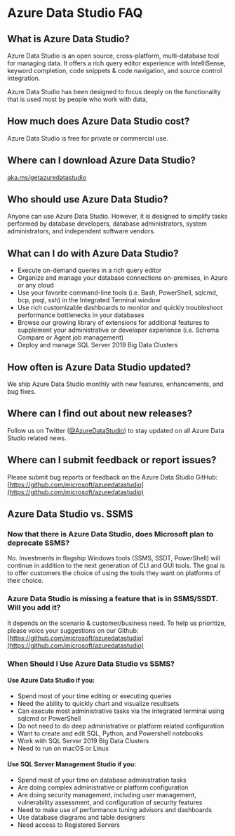 # Azure Data Studio FAQ

## What is Azure Data Studio?

Azure Data Studio is an open source, cross-platform, multi-database tool for managing data. It offers a rich query editor experience with IntelliSense, keyword completion, code snippets &amp; code navigation, and source control integration.

Azure Data Studio has been designed to focus deeply on the functionality that is used most by people who work with data,

## How much does Azure Data Studio cost?

Azure Data Studio is free for private or commercial use.

## Where can I download Azure Data Studio?

[aka.ms/getazuredatastudio](http://aka.ms/getazuredatastudio)

## Who should use Azure Data Studio?

Anyone can use Azure Data Studio. However, it is designed to simplify tasks performed by database developers, database administrators, system administrators, and independent software vendors.

## What can I do with Azure Data Studio?

- Execute on-demand queries in a rich query editor
- Organize and manage your database connections on-premises, in Azure or any cloud
- Use your favorite command-line tools (i.e. Bash, PowerShell, sqlcmd, bcp, psql, ssh) in the Integrated Terminal window
- Use rich customizable dashboards to monitor and quickly troubleshoot performance bottlenecks in your databases
- Browse our growing library of extensions for additional features to supplement your administrative or developer experience (i.e. Schema Compare or Agent job management)
- Deploy and manage SQL Server 2019 Big Data Clusters

## How often is Azure Data Studio updated?

We ship Azure Data Studio monthly with new features, enhancements, and bug fixes.

## Where can I find out about new releases?

Follow us on Twitter ([@AzureDataStudio](https://twitter.com/azuredatastudio)) to stay updated on all Azure Data Studio related news.

## Where can I submit feedback or report issues?

Please submit bug reports or feedback on the Azure Data Studio GitHub:
[https://github.com/microsoft/azuredatastudio](https://github.com/microsoft/azuredatastudio)

## Azure Data Studio vs. SSMS

### Now that there is Azure Data Studio, does Microsoft plan to deprecate SSMS?

No. Investments in flagship Windows tools (SSMS, SSDT, PowerShell) will continue in addition to the next generation of CLI and GUI tools. The goal is to offer customers the choice of using the tools they want on platforms of their choice.

### Azure Data Studio is missing a feature that is in SSMS/SSDT. Will you add it?

It depends on the scenario &amp; customer/business need. To help us prioritize, please voice your suggestions on our Github: [https://github.com/microsoft/azuredatastudio](https://github.com/microsoft/azuredatastudio)

### When Should I Use Azure Data Studio vs SSMS?

#### Use Azure Data Studio if you:

- Spend most of your time editing or executing queries
- Need the ability to quickly chart and visualize resultsets
- Can execute most administrative tasks via the integrated terminal using sqlcmd or PowerShell
- Do not need to do deep administrative or platform related configuration
- Want to create and edit SQL, Python, and Powershell notebooks
- Work with SQL Server 2019 Big Data Clusters
- Need to run on macOS or Linux

#### Use SQL Server Management Studio if you:

- Spend most of your time on database administration tasks
- Are doing complex administrative or platform configuration
- Are doing security management, including user management, vulnerability assessment, and configuration of security features
- Need to make use of performance tuning advisors and dashboards
- Use database diagrams and table designers
- Need access to Registered Servers